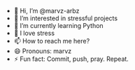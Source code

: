 - 👋 Hi, I’m @marvz-arbz
- 👀 I’m interested in stressful projects
- 🌱 I’m currently learning Python
- 💞️ I love stress
- 📫 How to reach me here?
- 😄 Pronouns: marvz
- ⚡ Fun fact: Commit, push, pray. Repeat.

<!---
marvz-arbz/marvz-arbz is a ✨ special ✨ repository because its `README.md` (this file) appears on your GitHub profile.
You can click the Preview link to take a look at your changes.
--->
